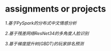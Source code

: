 # assignments or projects

*1.基于PySpark的分布式中文情感分析*

*2.基于残差网络ResNet34的多角度人脸识别*

*3.基于梯度提升树(GBDT)的玩家排名预测*
